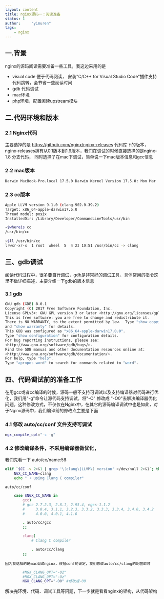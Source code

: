 ```yaml
---
layout: content
title: nginx源码一：阅读准备
status: 1 
author:     "yimuren"
tags:
    - nginx
---
```




## 一.背景
nginx的源码阅读需要准备一些工具，我这边采用的是

- visual code 便于代码阅读， 安装"C/C++ for Visual Studio Code"插件支持代码跳转，会节省一些阅读时间
- gdb 代码调试 
- mac环境
- php环境，配置阅读upstream模块

## 二.代码环境和版本

### 2.1 Nginx代码

主要选择的是 https://github.com/nginx/nginx-releases 代码库下的版本，nginx-releases拥有从0.1版本到1.9版本，我们在调试的时候直接选择的是nginx-1.8 分支代码，
同时选择了在mac下调试，简单说一下mac版本信息和gcc信息

### 2.2 mac版本
```bash 
Darwin MacBook-Pro.local 17.5.0 Darwin Kernel Version 17.5.0: Mon Mar  5 22:24:32 PST 2018; root:xnu-4570.51.1~1/RELEASE_X86_64 x86_64
```

### 2.3 cc版本
```bash 	
Apple LLVM version 9.1.0 (clang-902.0.39.2)
Target: x86_64-apple-darwin17.5.0
Thread model: posix
InstalledDir: /Library/Developer/CommandLineTools/usr/bin

~$whereis cc
/usr/bin/cc
		
~$ll /usr/bin/cc
lrwxr-xr-x  1 root  wheel  5  4 23 10:51 /usr/bin/cc -> clang
```


## 三、gdb调试

阅读代码过程中，很多要自行调试，gdb是非常好的调试工具，具体常用的指令这里不做详细描述，主要介绍一下gdb的版本信息


### 3.1 gdb
```bash 
GNU gdb (GDB) 8.0.1
Copyright (C) 2017 Free Software Foundation, Inc.
License GPLv3+: GNU GPL version 3 or later <http://gnu.org/licenses/gpl.html>
This is free software: you are free to change and redistribute it.
There is NO WARRANTY, to the extent permitted by law.  Type "show copying"
and "show warranty" for details.
This GDB was configured as "x86_64-apple-darwin17.0.0".
Type "show configuration" for configuration details.
For bug reporting instructions, please see:
<http://www.gnu.org/software/gdb/bugs/>.
Find the GDB manual and other documentation resources online at:
<http://www.gnu.org/software/gdb/documentation/>.
For help, type "help".
Type "apropos word" to search for commands related to "word". 
```

## 四、代码调试前的准备工作

在用gcc或者cc编译的时候，源码一般不支持可调试以及支持编译器对代码进行优化，我们用"-g"命令让源代码支持调试，将"-O" 修改成 "-O0"去解决编译器优化问题。这种修改方式，不仅仅在Nginx中，在其它的源码编译调试中也是如此，对于Nginx源码中，我们编译前的修改点主要是下面

### 4.1 修改 auto/cc/conf 文件支持可调试

```bash 		
ngx_compile_opt="-c -g"
```

### 4.2 修改编译条件，不采用编译器做优化，

我们先看一下 auto/cc/name:58

```bash 
elif `$CC -v 2>&1 | grep '\(clang\|LLVM\) version' >/dev/null 2>&1`; then
	NGX_CC_NAME=clang
	echo " + using Clang C compiler"
```

 	auto/cc/conf
```bash 
 	case $NGX_CC_NAME in
    	gcc)
    	# gcc 2.7.2.3, 2.8.1, 2.95.4, egcs-1.1.2
        #     3.0.4, 3.1.1, 3.2.3, 3.3.2, 3.3.3, 3.3.4, 3.4.0, 3.4.2
        #     4.0.0, 4.0.1, 4.1.0

        . auto/cc/gcc
        ;;

        clang)
            # Clang C compiler

            . auto/cc/clang
        ;;

```
 	因为我选择的是mac调试nginx，根据conf的设定，我们修改auto/cc/clang的配置即可

```bash 
 		#NGX_CLANG_OPT="-O2"
		#NGX_CLANG_OPT="-Oz"
		NGX_CLANG_OPT="-O0" #修改成-O0
```

解决完环境、代码、调试工具等问题，下一步就是看看nginx的架构，从代码架构



	

